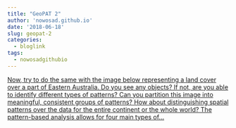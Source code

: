 ```yaml
---
title: "GeoPAT 2"
author: 'nowosad.github.io'
date: '2018-06-18'
slug: geopat-2
categories:
  - bloglink
tags:
  - nowosadgithubio
---
```


[Now, try to do the same with the image below representing a land cover over a part of Eastern Australia. Do you see any objects? If not, are you able to identify different types of patterns? Can you partition this image into meaningful, consistent groups of patterns? How about distinguishing spatial patterns over the data for the entire continent or the whole world? The pattern-based analysis allows for four main types of...<click to read more>](https://nowosad.github.io/post/geopat-2-software-for-pattern-based-spatial-and-temporal-analysis/)

